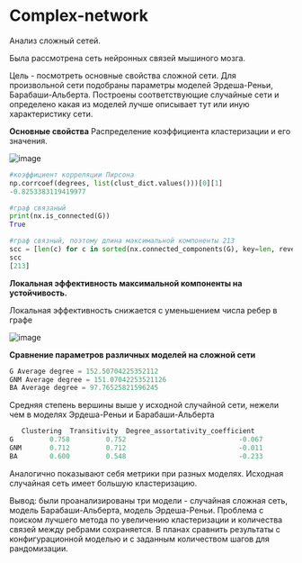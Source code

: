 # Complex-network
Анализ сложный сетей.

Была рассмотрена сеть нейронных связей мышиного мозга.

Цель - посмотреть основные свойства сложной сети. Для произвольной сети подобраны параметры моделей Эрдеша-Реньи, Барабаши-Альберта. Построены соответствующие случайные сети и определено какая из моделей лучше описывает тут или иную характеристику сети.

**Основные свойства**
Распределение коэффициента кластеризации и его значения.

![image](https://user-images.githubusercontent.com/94485574/199492978-915d464d-1a10-48a1-9b52-10730efbc754.png)

```python
#коэффициент корреляции Пирсона
np.corrcoef(degrees, list(clust_dict.values()))[0][1] 
-0.8253383119419977

#граф связаный
print(nx.is_connected(G))
True

#граф связный, поэтому длина максимальной компоненты 213
scc = [len(c) for c in sorted(nx.connected_components(G), key=len, reverse=True)]
scc
[213]
```
**Локальная эффективность максимальной компоненты на устойчивость.**

Локальная эффективность снижается с уменьшением числа ребер в графе

![image](https://user-images.githubusercontent.com/94485574/199495098-bba605f6-4546-4d55-80aa-1441b2929209.png)

**Сравнение параметров различных моделей на сложной сети**
```python
G Average degree = 152.50704225352112
GNM Average degree = 151.07042253521126
BA Average degree = 97.76525821596245
```
Средняя степень вершины выше у исходной случайной сети, нежели чем в моделях Эрдеша-Реньи и Барабаши-Альберта

```python
   Clustering  Transitivity  Degree_assortativity_coefficient
G         0.758         0.752                            -0.067
GNM       0.712         0.712                            -0.011
BA        0.600         0.548                            -0.233
```

Аналогично показывают себя метрики при разных моделях. Исходная случайная сеть имеет большую кластеризацию.

Вывод: были проанализированы три модели - случайная сложная сеть, модель Барабаши-Альберта, модель Эрдеша-Реньи. Проблема с поиском лучшего метода по увеличению кластеризации и количества связей между ребрами сохраняется. В планах сравнить результаты с конфигурационной моделью и с заданным количеством шагов для рандомизации.
